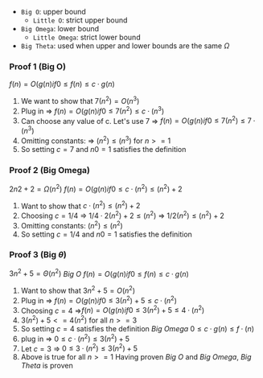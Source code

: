 - `Big O`: upper bound
	- `Little O`: strict upper bound
- `Big Omega`: lower bound
	- `Little Omega`: strict lower bound
- `Big Theta`: used when upper and lower bounds are the same $\Omega$


### Proof 1 (Big O)
$f(n) = O(g(n) if 0 ≤ f(n) ≤ c·g(n)$
1) We want to show that $7(n^{2})= O(n^3)$
2) Plug in => $f(n) = O(g(n) if 0 ≤ 7(n^2) ≤ c·(n^3)$
3) Can choose any value of c. Let's use 7 => $f(n) = O(g(n) if 0 ≤ 7(n^2) ≤ 7·(n^3)$
4) Omitting constants: => $(n^2) ≤(n^3)$ for $n >= 1$
5) So setting $c = 7$ and $n0 = 1$ satisfies the definition

### Proof 2 (Big Omega)
$2n2 + 2 = Ω(n^2)$
$f(n) = O(g(n) if 0 ≤ c·(n^{2}) ≤ (n^{2})+2$
1) Want to show that $c·(n^{2}) ≤ (n^{2})+2$
2) Choosing $c = 1/4$ => ${1}/{4}·2(n^{2}) + 2 ≤ (n^2)$ => $1/2(n^{2}) ≤ (n^{2})+2$
3) Omitting constants:  $(n^2) ≤ (n^2)$
4) So setting $c = 1/4$ and $n0  = 1$ satisfies the definition

### Proof 3 (Big $\theta$)
$3n^2 + 5 = Θ(n^2)$
_Big O_
$f(n) = O(g(n) if 0 ≤ f(n) ≤ c·g(n)$
1) Want to show that $3n^2 + 5 = O(n^2)$
2) Plug in => $f(n) = O(g(n) if 0 ≤ 3(n^{2})+ 5 ≤ c·(n^2)$
3) Choosing $c = 4$ =>$f(n) = O(g(n) if 0 ≤ 3(n^{2})+ 5 ≤ 4·(n^2)$
4) $3(n^{2})+ 5 <= 4(n^2)$ for all $n >= 3$
5) So setting $c = 4$ satisfies the definition
_Big Omega_
$0 ≤  c·g(n) ≤f·(n)$
1) plug in => $0 ≤  c·(n^2) ≤3(n^2)+5$
2) Let $c = 3$ =>  $0 ≤  3·(n^2) ≤3(n^2)+5$ 
3) Above is true for all $n >= 1$
Having proven _Big O_ and _Big Omega_, _Big Theta_ is proven